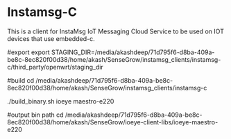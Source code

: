 # Instamsg-C
This is a client for InstaMsg IoT Messaging Cloud Service to be used on IOT devices that use embedded-c.



#export
export STAGING_DIR=/media/akashdeep/71d795f6-d8ba-409a-be8c-8ec820f00d38/home/akash/SenseGrow/instamsg_clients/instamsg-c/third_party/openwrt/staging_dir



#build 
cd /media/akashdeep/71d795f6-d8ba-409a-be8c-8ec820f00d38/home/akash/SenseGrow/instamsg_clients/instamsg-c

./build_binary.sh ioeye maestro-e220


#output bin path
cd /media/akashdeep/71d795f6-d8ba-409a-be8c-8ec820f00d38/home/akash/SenseGrow/ioeye-client-libs/ioeye-maestro-e220


